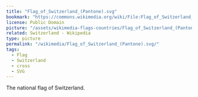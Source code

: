 ```yaml
---
title: "Flag_of_Switzerland_(Pantone).svg"
bookmark: "https://commons.wikimedia.org/wiki/File:Flag_of_Switzerland_(Pantone).svg"
license: Public Domain
picture: "/assets/wikimedia-flags-countries/Flag_of_Switzerland_(Pantone).svg"
related: Switzerland - Wikipedia
type: picture
permalink: "/wikimedia/Flag_of_Switzerland_(Pantone).svg/"
tags:
  - Flag
  - Switzerland
  - cross
  - SVG
---
```

The national flag of Switzerland.